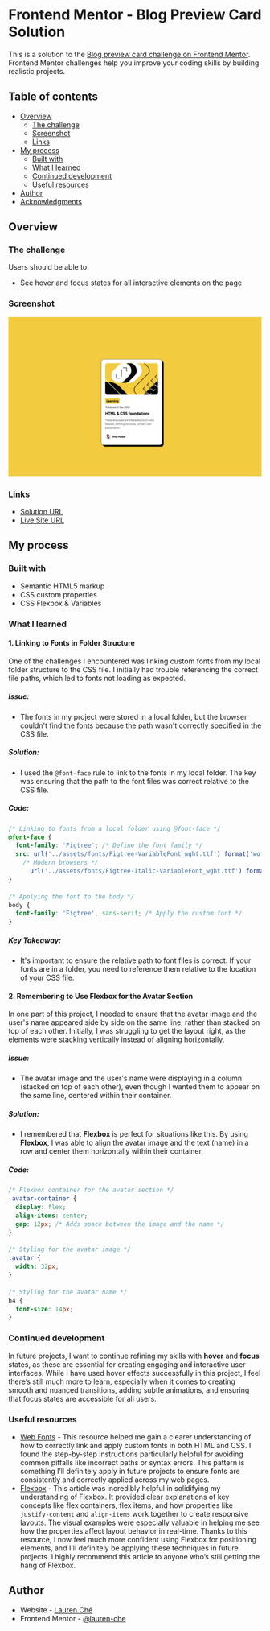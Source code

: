 # Frontend Mentor - Blog Preview Card Solution

This is a solution to the [Blog preview card challenge on Frontend Mentor](https://www.frontendmentor.io/challenges/blog-preview-card-ckPaj01IcS). Frontend Mentor challenges help you improve your coding skills by building realistic projects. 

## Table of contents

- [Overview](#overview)
  - [The challenge](#the-challenge)
  - [Screenshot](#screenshot)
  - [Links](#links)
- [My process](#my-process)
  - [Built with](#built-with)
  - [What I learned](#what-i-learned)
  - [Continued development](#continued-development)
  - [Useful resources](#useful-resources)
- [Author](#author)
- [Acknowledgments](#acknowledgments)

## Overview

### The challenge

Users should be able to:

- See hover and focus states for all interactive elements on the page

### Screenshot

![Screenshot Preview](/assets/images/screenshot.png)

### Links

- [Solution URL](https://www.frontendmentor.io/solutions/blog-preview-card-12ffBjfXxq)
- [Live Site URL](https://blogpreviewcardlc.netlify.app/)

## My process

### Built with

- Semantic HTML5 markup
- CSS custom properties
- CSS Flexbox & Variables

### What I learned

#### 1. **Linking to Fonts in Folder Structure**

One of the challenges I encountered was linking custom fonts from my local folder structure to the CSS file. I initially had trouble referencing the correct file paths, which led to fonts not loading as expected.

##### Issue:
- The fonts in my project were stored in a local folder, but the browser couldn't find the fonts because the path wasn't correctly specified in the CSS file.

##### Solution:
- I used the `@font-face` rule to link to the fonts in my local folder. The key was ensuring that the path to the font files was correct relative to the CSS file.

##### Code:
```css
/* Linking to fonts from a local folder using @font-face */
@font-face {
  font-family: 'Figtree'; /* Define the font family */
  src: url('../assets/fonts/Figtree-VariableFont_wght.ttf') format('woff2'),
    /* Modern browsers */
      url('../assets/fonts/Figtree-Italic-VariableFont_wght.ttf') format('woff'); /* Fallback for older browsers */
}

/* Applying the font to the body */
body {
  font-family: 'Figtree', sans-serif; /* Apply the custom font */
}
```
##### Key Takeaway:

- It's important to ensure the relative path to font files is correct. If your fonts are in a folder, you need to reference them relative to the location of your CSS file.

#### 2. **Remembering to Use Flexbox for the Avatar Section**

In one part of this project, I needed to ensure that the avatar image and the user's name appeared side by side on the same line, rather than stacked on top of each other. Initially, I was struggling to get the layout right, as the elements were stacking vertically instead of aligning horizontally.

##### Issue:
- The avatar image and the user's name were displaying in a column (stacked on top of each other), even though I wanted them to appear on the same line, centered within their container.

##### Solution:
- I remembered that **Flexbox** is perfect for situations like this. By using **Flexbox**, I was able to align the avatar image and the text (name) in a row and center them horizontally within their container.

##### Code:
```css
/* Flexbox container for the avatar section */
.avatar-container {
  display: flex;
  align-items: center;
  gap: 12px; /* Adds space between the image and the name */
}

/* Styling for the avatar image */
.avatar {
  width: 32px;
}

/* Styling for the avatar name */
h4 {
  font-size: 14px;
}
```

### Continued development

In future projects, I want to continue refining my skills with **hover** and **focus** states, as these are essential for creating engaging and interactive user interfaces. While I have used hover effects successfully in this project, I feel there’s still much more to learn, especially when it comes to creating smooth and nuanced transitions, adding subtle animations, and ensuring that focus states are accessible for all users.

### Useful resources

- [Web Fonts](https://developer.mozilla.org/en-US/docs/Learn/CSS/Styling_text/Web_fonts) - This resource helped me gain a clearer understanding of how to correctly link and apply custom fonts in both HTML and CSS. I found the step-by-step instructions particularly helpful for avoiding common pitfalls like incorrect paths or syntax errors. This pattern is something I’ll definitely apply in future projects to ensure fonts are consistently and correctly applied across my web pages.
- [Flexbox](https://developer.mozilla.org/en-US/docs/Learn/CSS/CSS_layout/Flexbox) - This article was incredibly helpful in solidifying my understanding of Flexbox. It provided clear explanations of key concepts like flex containers, flex items, and how properties like `justify-content` and `align-items` work together to create responsive layouts. The visual examples were especially valuable in helping me see how the properties affect layout behavior in real-time. Thanks to this resource, I now feel much more confident using Flexbox for positioning elements, and I'll definitely be applying these techniques in future projects. I highly recommend this article to anyone who’s still getting the hang of Flexbox.

## Author

- Website - [Lauren Ché](https://lauren-che.github.io/)
- Frontend Mentor - [@lauren-che](https://www.frontendmentor.io/profile/lauren-che)